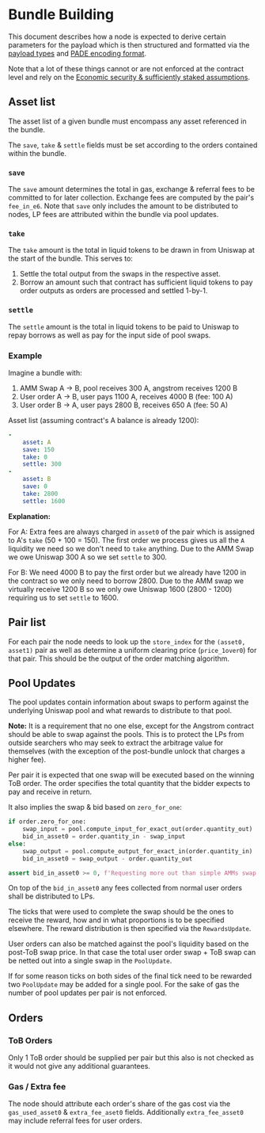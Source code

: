 # Bundle Building

This document describes how a node is expected to derive certain parameters for the
payload which is then structured and formatted via the [payload types](./payload-types.md) and [PADE
encoding format](./pade-encoding-format.md).

Note that a lot of these things cannot or are not enforced at the contract level and rely on the
[Economic security & sufficiently staked assumptions](./overview.md#assumptions).


## Asset list

The asset list of a given bundle must encompass any asset referenced in the bundle.

The `save`, `take` & `settle` fields must be set according to the orders contained within the
bundle.

### `save`

The `save` amount determines the total in gas, exchange & referral fees to be committed to for later
collection. Exchange fees are computed by the pair's `fee_in_e6`. Note that `save` only includes the
amount to be distributed to nodes, LP fees are attributed within the bundle via pool updates.

### `take`

The `take` amount is the total in liquid tokens to be drawn in from Uniswap at the start of the
bundle. This serves to:
1. Settle the total output from the swaps in the respective asset.
2. Borrow an amount such that contract has sufficient liquid tokens to pay order outputs as orders
   are processed and settled 1-by-1.

### `settle`

The `settle` amount is the total in liquid tokens to be paid to Uniswap to repay borrows as well as
pay for the input side of pool swaps.

### Example

Imagine a bundle with:
1. AMM Swap A -> B, pool receives 300 A, angstrom receives 1200 B
2. User order A -> B, user pays 1100 A, receives 4000 B (fee: 100 A)
3. User order B -> A, user pays 2800 B, receives 650 A (fee: 50 A)

Asset list (assuming contract's A balance is already 1200):

```yaml
-
    asset: A
    save: 150
    take: 0
    settle: 300
-
    asset: B
    save: 0
    take: 2800
    settle: 1600
```

**Explanation:**

For A: Extra fees are always charged in `asset0` of the pair which is assigned to A's `take` (50 + 100 =
150). The first order we process gives us all the `A` liquidity we need so we don't need to `take`
anything. Due to the AMM Swap we owe Uniswap 300 A so we set `settle` to 300.

For B: We need 4000 B to pay the first order but we already have 1200 in the contract so we only
need to borrow 2800. Due to the AMM swap we virtually receive 1200 B so we only owe Uniswap 1600
(2800 - 1200) requiring us to set `settle` to 1600.

## Pair list

For each pair the node needs to look up the `store_index` for the `(asset0, asset1)` pair as well as
determine a uniform clearing price (`price_1over0`) for that pair. This should be the output of the
order matching algorithm.

## Pool Updates

The pool updates contain information about swaps to perform against the underlying Uniswap pool and
what rewards to distribute to that pool.

**Note:** It is a requirement that no one else, except for the Angstrom contract should be able to swap
against the pools. This is to protect the LPs from outside searchers who may seek to extract the
arbitrage value for themselves (with the exception of the post-bundle unlock that charges a higher
fee).

Per pair it is expected that one swap will be executed based on the winning ToB order. The order
specifies the total quantity that the bidder expects to pay and receive in return.

It also implies the swap & bid based on `zero_for_one`:

```python
if order.zero_for_one:
    swap_input = pool.compute_input_for_exact_out(order.quantity_out)
    bid_in_asset0 = order.quantity_in - swap_input
else:
    swap_output = pool.compute_output_for_exact_in(order.quantity_in)
    bid_in_asset0 = swap_output - order.quantity_out

assert bid_in_asset0 >= 0, f'Requesting more out than simple AMMs swap'
```

On top of the `bid_in_asset0` any fees collected from normal user orders shall be distributed to
LPs.

The ticks that were used to complete the swap should be the ones to receive the reward, how and in
what proportions is to be specified elsewhere. The reward distribution is then specified via the
`RewardsUpdate`.

User orders can also be matched against the pool's liquidity based on the post-ToB swap price. In
that case the total user order swap + ToB swap can be netted out into a single swap in the
`PoolUpdate`.

If for some reason ticks on both sides of the final tick need to be rewarded two `PoolUpdate` may be
added for a single pool. For the sake of gas the number of pool updates per pair is not enforced.

## Orders

### ToB Orders

Only 1 ToB order should be supplied per pair but this also is not checked as it would not give any
additional guarantees.

### Gas / Extra fee

The node should attribute each order's share of the gas cost via the `gas_used_asset0` &
`extra_fee_aset0` fields. Additionally `extra_fee_asset0` may include referral fees for user orders.
